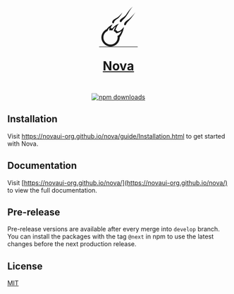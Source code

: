 <p style="text-align: center">
  <a href="https://novaui-org.github.io/nova/">
    <span style="font-size: 100px; line-height: 1">☄️</span>
    <h1 style="text-align: center; margin: 0">Nova</h1>
  </a>
</p>
<br/>
<p style="text-align: center">
  <a href="https://www.npmjs.com/package/@nova-org/icons">
    <img src="https://img.shields.io/npm/dm/@nova-org/icons.svg?style=flat-round" alt="npm downloads">
  </a>
</p>

## Installation

Visit <a aria-label="nova learn" href="https://novaui-org.github.io/nova/guide/Installation.html">https://novaui-org.github.io/nova/guide/Installation.html</a>
to get started with Nova.

## Documentation

Visit [https://novaui-org.github.io/nova/](https://novaui-org.github.io/nova/) to view the full documentation.

## Pre-release

Pre-release versions are available after every merge into `develop` branch. You can install the packages with the
tag `@next` in npm to use the latest changes before the next production release.

## License

[MIT](https://choosealicense.com/licenses/mit/)
